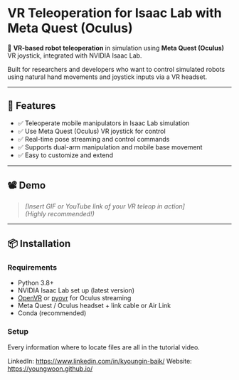 # VR Teleoperation for Isaac Lab with Meta Quest (Oculus)

🚀 **VR-based robot teleoperation** in simulation using **Meta Quest (Oculus)** VR joystick, integrated with NVIDIA Isaac Lab.

Built for researchers and developers who want to control simulated robots using natural hand movements and joystick inputs via a VR headset.

---

## 🌟 Features

- ✅ Teleoperate mobile manipulators in Isaac Lab simulation
- ✅ Use Meta Quest (Oculus) VR joystick for control
- ✅ Real-time pose streaming and control commands
- ✅ Supports dual-arm manipulation and mobile base movement
- ✅ Easy to customize and extend

---

## 📽 Demo

> _[Insert GIF or YouTube link of your VR teleop in action]_  
> *(Highly recommended!)*

---

## 📦 Installation

### Requirements
- Python 3.8+
- NVIDIA Isaac Lab set up (latest version)
- [OpenVR](https://github.com/ValveSoftware/openvr) or [pyovr](https://github.com/cmbruns/pyovr) for Oculus streaming
- Meta Quest / Oculus headset + link cable or Air Link
- Conda (recommended)

### Setup
Every information where to locate files are all in the tutorial video.

LinkedIn: https://www.linkedin.com/in/kyoungin-baik/
Website: https://youngwoon.github.io/
